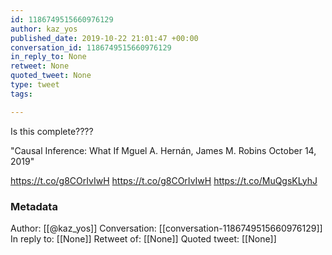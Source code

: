 ```yaml
---
id: 1186749515660976129
author: kaz_yos
published_date: 2019-10-22 21:01:47 +00:00
conversation_id: 1186749515660976129
in_reply_to: None
retweet: None
quoted_tweet: None
type: tweet
tags:

---
```


Is this complete???? 

"Causal Inference: What If
 Mguel A. Hernán, James M. Robins
 October 14, 2019"

https://t.co/g8COrIvIwH https://t.co/g8COrIvIwH https://t.co/MuQgsKLyhJ

### Metadata

Author: [[@kaz_yos]]
Conversation: [[conversation-1186749515660976129]]
In reply to: [[None]]
Retweet of: [[None]]
Quoted tweet: [[None]]
